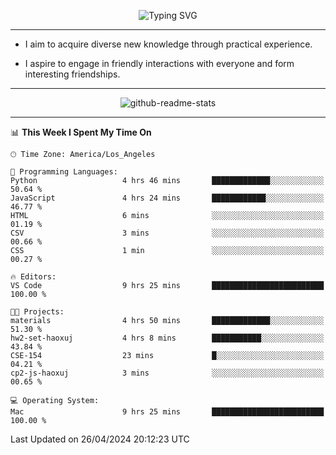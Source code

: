 <p align="center">
  <img src="https://readme-typing-svg.demolab.com?font=Fira+Code&weight=500&size=32&duration=2500&pause=1600&center=true&vCenter=true&random=false&width=1024&height=64&lines=Hi+there+%F0%9F%91%8B;I'm+delighted+you+could+make+it+here+%F0%9F%8E%89;I'm+Harry%2C+a+college+student+still+finding+my+way" alt="Typing SVG" />
</p>


---


- I aim to acquire diverse new knowledge through practical experience.

- I aspire to engage in friendly interactions with everyone and form interesting friendships.


---


<p align="center">
  <img src="https://github-readme-stats.vercel.app/api?username=Harry-Jing&show_icons=true" alt="github-readme-stats"/>
</p>


---

<!--START_SECTION:waka-->
📊 **This Week I Spent My Time On** 

```text
🕑︎ Time Zone: America/Los_Angeles

💬 Programming Languages: 
Python                   4 hrs 46 mins       █████████████░░░░░░░░░░░░   50.64 % 
JavaScript               4 hrs 24 mins       ████████████░░░░░░░░░░░░░   46.77 % 
HTML                     6 mins              ░░░░░░░░░░░░░░░░░░░░░░░░░   01.19 % 
CSV                      3 mins              ░░░░░░░░░░░░░░░░░░░░░░░░░   00.66 % 
CSS                      1 min               ░░░░░░░░░░░░░░░░░░░░░░░░░   00.27 % 

🔥 Editors: 
VS Code                  9 hrs 25 mins       █████████████████████████   100.00 % 

🐱‍💻 Projects: 
materials                4 hrs 50 mins       █████████████░░░░░░░░░░░░   51.30 % 
hw2-set-haoxuj           4 hrs 8 mins        ███████████░░░░░░░░░░░░░░   43.84 % 
CSE-154                  23 mins             █░░░░░░░░░░░░░░░░░░░░░░░░   04.21 % 
cp2-js-haoxuj            3 mins              ░░░░░░░░░░░░░░░░░░░░░░░░░   00.65 % 

💻 Operating System: 
Mac                      9 hrs 25 mins       █████████████████████████   100.00 % 
```


 Last Updated on 26/04/2024 20:12:23 UTC
<!--END_SECTION:waka-->
